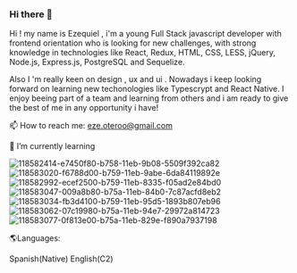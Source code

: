 ### Hi there 👋


Hi ! my name is Ezequiel , i'm a young Full Stack javascript developer with frontend orientation who is looking for new challenges, with strong knowledge in technologies like React, Redux, HTML, CSS, LESS, jQuery, Node.js, Express.js, PostgreSQL and Sequelize.

Also I 'm really keen on design , ux and ui . Nowadays i keep looking forward on learning new techonologies like Typescrypt and React Native. I enjoy beeing part of a team and learning from others and i am ready to give the best of me in any opportunity i have!

📫 How to reach me: eze.oteroo@gmail.com

🌱 I’m currently learning


![118582414-e7450f80-b758-11eb-9b08-5509f392ca82](https://user-images.githubusercontent.com/75461873/122784394-d1ab9400-d288-11eb-9a83-e085b577a44a.png)
![118583020-f6788d00-b759-11eb-9abe-6da84119892e](https://user-images.githubusercontent.com/75461873/122784432-d96b3880-d288-11eb-970c-05b6c4a95f63.png)
![118582992-ecef2500-b759-11eb-8335-f05ad2e84bd0](https://user-images.githubusercontent.com/75461873/122784457-dcfebf80-d288-11eb-8ce2-a537669a8938.png)
![118583047-009a8b80-b75a-11eb-84b0-7c87acfd8eb2](https://user-images.githubusercontent.com/75461873/122784464-dec88300-d288-11eb-9146-9f85226a6108.png)
![118583034-fb3d4100-b759-11eb-95d5-1893b807eb96](https://user-images.githubusercontent.com/75461873/122784473-e1c37380-d288-11eb-8d84-53ad2b5096eb.png)
![118583062-07c19980-b75a-11eb-94e7-29972a814723](https://user-images.githubusercontent.com/75461873/122784633-0881aa00-d289-11eb-9bcd-7c536f681652.png)
![118583077-0f813e00-b75a-11eb-829e-f890a7937198](https://user-images.githubusercontent.com/75461873/122784668-10414e80-d289-11eb-8150-82f445e3f118.png)

🌎Languages:

Spanish(Native) English(C2) 

